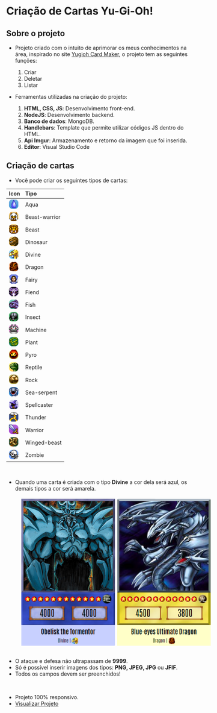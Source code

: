 # Criação de Cartas Yu-Gi-Oh!

## Sobre o projeto
* Projeto criado com o intuito de aprimorar os meus conhecimentos na área, inspirado no site <a href="https://www.cardmaker.net/yugioh/">Yugioh Card Maker</a>, o projeto tem as seguintes funções: 
  <ol>
     <li>Criar</li>
     <li>Deletar</li>
     <li>Listar</li>
  </ol>  

* Ferramentas utilizadas na criação do projeto:

  <ol>
     <li><b>HTML, CSS, JS</b>: Desenvolvimento front-end.</li>
     <li><b>NodeJS</b>: Desenvolvimento backend.</li>
     <li><b>Banco de dados</b>: MongoDB.</li>
     <li><b>Handlebars</b>: Template que permite utilizar códigos JS dentro do HTML.</li>
     <li><b>Api Imgur</b>: Armazenamento e retorno da imagem que foi inserida.</li>
     <li><b>Editor</b>: Visual Studio Code</li>
  </ol> 

## Criação de cartas

* Você pode criar os seguintes tipos de cartas:

Icon | Tipo
:---- | :----
<img src="public/image/types/aqua.png" width="25px"> | <span>Aqua</span>
<img src="public/image/types/beast-warrior.png" width="25px">  | <span>Beast-warrior</span>
<img src="public/image/types/beast.png" width="25px"> | <span>Beast</span>
<img src="public/image/types/dinosaur.png" width="25px"> | <span>Dinosaur</span>
<img src="public/image/types/divine.png" width="25px">  | <span>Divine</span>
<img src="public/image/types/dragon.png" width="25px"> | <span>Dragon</span>
<img src="public/image/types/fairy.png" width="25px"> | <span>Fairy</span>
<img src="public/image/types/fiend.png" width="25px"> | <span>Fiend</span>
<img src="public/image/types/fish.png" width="25px"> | <span>Fish</span>
<img src="public/image/types/insect.png" width="25px"> | <span>Insect</span>
<img src="public/image/types/machine.png" width="25px"> | <span>Machine</span>
<img src="public/image/types/plant.png" width="25px"> | <span>Plant</span>
<img src="public/image/types/pyro.png" width="25px"> | <span>Pyro</span>
<img src="public/image/types/reptile.png" width="25px"> | <span>Reptile</span>
<img src="public/image/types/rock.png" width="25px"> | <span>Rock</span>
<img src="public/image/types/sea-serpent.png" width="25px"> | <span>Sea-serpent</span>
<img src="public/image/types/spellcaster.png" width="25px"> | <span>Spellcaster</span>
<img src="public/image/types/thunder.png" width="25px"> | <span>Thunder</span>
<img src="public/image/types/warrior.png" width="25px"> | <span>Warrior</span>
<img src="public/image/types/winged-beast.png" width="25px"> | <span>Winged-beast</span>
<img src="public/image/types/zombie.png" width="25px"> | <span>Zombie</span>

<br/>

* Quando uma carta é criada com o tipo <b>Divine</b> a cor dela será azul, os demais tipos a cor será amarela.
<img style="margin: 5px 0 15px 40px;" src="public/image/cards.png">

* O ataque e defesa não ultrapassam de <b>9999</b>. 
* Só é possível inserir imagens dos tipos: <b>PNG, JPEG, JPG</b> ou <b>JFIF</b>.
* Todos os campos devem ser preenchidos!</span>

<br/>

* Projeto 100% responsivo.
* <a href="https://yugioh-create-card.herokuapp.com/">Visualizar Projeto</a>
